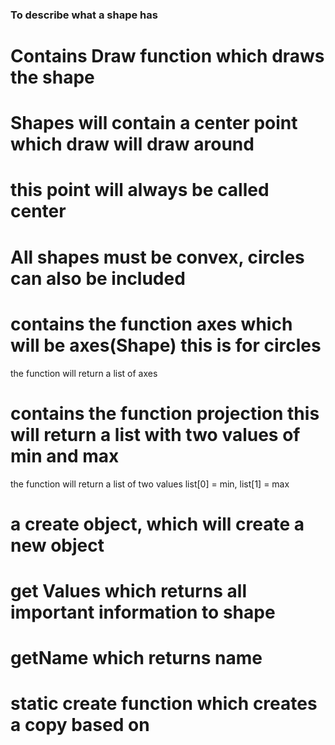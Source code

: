 ### To describe what a shape has

# Contains Draw function which draws the shape

# Shapes will contain a center point which draw will draw around
# this point will always be called center

# All shapes must be convex, circles can also be included

# contains the function axes which will be axes(Shape) this is for circles
the function will return a list of axes

# contains the function projection this will return a list with two values of min and max 
the function will return a list of two values list[0] = min, list[1] = max

# a create object, which will create a new object


# get Values which returns all important information to shape
# getName which returns name
# static create function which creates a copy based on
